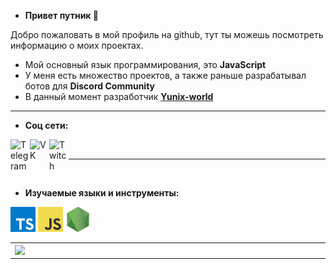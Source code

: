
+  **Привет путник 🤙**

Добро пожаловать в мой профиль на github, тут ты можешь посмотреть информацию о моих проектах.

* Мой основный язык программирования, это **JavaScript**
* У меня есть множество проектов, а также раньше разрабатывал ботов для **Discord Community**
* В данный момент разработчик **[Yunix-world](https://github.com/yunix-world)**

---

+ **Соц сети:**
<a href="https://t.me/sh1z0fren1ya">
  <img align="left" alt="Telegram" width="31px" src="https://raw.githubusercontent.com/perssBest/perssBest/master/assets/telegram.svg" />
</a>

<a href="https://vk.com/shiz0fren1ya">
  <img align="left" alt="VK" width="31px" src="https://raw.githubusercontent.com/nyansterowo/nyansterowo/master/assets/vk.svg" />
</a>

<a href="https://twitch.tv/shizofreniyaaa">
  <img align="left" alt="Twitch" width="31px" src="https://raw.githubusercontent.com/nyansterowo/nyansterowo/master/assets/twitch.svg" />
</a>
<br>


---


<br>
 
+ **Изучаемые языки и инструменты:**

<img height="40" src="https://raw.githubusercontent.com/github/explore/80688e429a7d4ef2fca1e82350fe8e3517d3494d/topics/typescript/typescript.png">    <img height="40" src="https://raw.githubusercontent.com/github/explore/80688e429a7d4ef2fca1e82350fe8e3517d3494d/topics/javascript/javascript.png"> <img height="40" src="https://raw.githubusercontent.com/github/explore/80688e429a7d4ef2fca1e82350fe8e3517d3494d/topics/nodejs/nodejs.png"> 
   
<p align="center">
  <table>
  <tr>
      <td><a href="https://github.com/Shizo31"><img width="510px" align="left" src="https://github-readme-stats.vercel.app/api?username=Shizo31&hide_border=true&count_private=false&layout=compact&hide_title=true&show_icons=true&theme=dark&icon_color=5194f0&bg_color=0d1117"/></td>
      <td><a href="https://github.com/Shizo31"><img width="510px" src="https://github-readme-stats.vercel.app/api/top-langs/?username=Shizo31&hide=html&layout=compact&hide_border=true&hide_title=true&theme=dark&icon_color=5194f0&bg_color=0d1117"/></td>
  </tr>   
  </table>
</p>

<a href="https://github.com/XDENIX">  
<a href="https://discord.gg/3gRQkAD/">
 </a>
 
